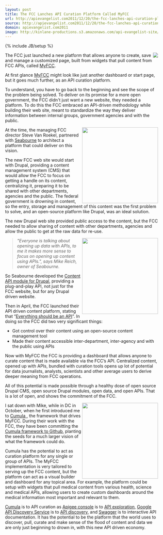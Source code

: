 ```yaml
---
layout: post
title: The FCC Lanches API Curation Platform Called MyFCC
url: http://apievangelist.com2011/12/20/the-fcc-lanches-api-curation-platform-called-myfcc/
source: http://apievangelist.com2011/12/20/the-fcc-lanches-api-curation-platform-called-myfcc/
domain: apievangelist.com2011
image: http://kinlane-productions.s3.amazonaws.com/api-evangelist-site/blog/My-FCC-Logo.png
---
```

{% include JB/setup %}<p>
     <a title="MyFCC" href="http://my.fcc.gov/"><img src="http://kinlane-productions.s3.amazonaws.com/api-evangelist/fcc/My-FCC-Logo.png"  align="right" /></a>
</p>
<p>
     The FCC just launched a new platform that allows anyone to create, save and manage a customized page, built from widgets that pull content from FCC APIs, called <a title="MyFCC" href="http://my.fcc.gov/">MyFCC</a>. 
</p>
<p>
     At first glance <a title="MyFCC" href="http://my.fcc.gov/">MyFCC</a> might look like just another dashboard or start page, but it goes much further, as an API curation platform.
</p>
<p>
     To understand, you have to go back to the beginning and see the scope of the problem being solved. To deliver on its promise for a more open government, the FCC didn't just want a new website, they needed a platform. To do this the FCC embraced an API-driven methodology while building their web site, meant to standardize the way they deliver information between internal groups, government agencies and with the public.
</p>
<p>
     <a title="Seabourne" href="http://seabourneinc.com/"><img src="http://kinlane-productions.s3.amazonaws.com/api-evangelist/seabourne-inc/Seabourne.png"  width="250" align="right" /></a>
</p>
<p>
     At the time, the managing FCC director Steve Van Roekel, partnered with <a title="Seabourne" href="http://seabourneinc.com/">Seabourne</a> to architect a platform that could deliver on this vision.
</p>
<p>
     The new FCC web site would start with Drupal, providing a content management system (CMS) that would allow the FCC to focus on getting a handle on its content, centralizing it, preparing it to be shared with other departments, agencies and the public. The federal government is drowning in content, so the entry, storage and management of this content was the first problem to solve, and an open-source platform like Drupal, was an ideal solution.
</p>
<p>
     The new Drupal web site provided public access to the content, but the FCC needed to allow sharing of content with other departments, agencies and allow the public to get at the raw data for re-use.
</p>
<p>
     <a title="MyFCC" href="http://my.fcc.gov/"><img src="http://kinlane-productions.s3.amazonaws.com/api-evangelist/fcc/My-FCC-Available-Widgets.png"  width="250" align="right" /></a>
</p>
<blockquote>
     <em>"Everyone is talking about opening up data with APIs, to me it makes more sense to focus on opening up content using APIs.", says Mike Reich, owner of Seabourne.</em>
</blockquote>
<p>
     So Seabourne developed the <a title="Content API Drupal Module" href="http://seabourneinc.com/projects/contentapi/">Content API module for Drupal</a>, providing a plug-and-play API, not just for the FCC website, but for any Drupal driven website.
</p>
<p>
     Then in April, the FCC launched their API driven content platform, stating that “<a title="Everything Should Be An API" href="http://blog.programmableweb.com/2011/04/06/everything-should-be-an-api-says-fcc/">Everything should be an API</a>”. In doing so the FCC did two very significant things:
</p>
<ul>
     <li>Got control over their content using an open-source content management tool
     </li>
     <li>Made their content accessible inter-department, inter-agency and with the public using APIs
     </li>
</ul>
<p>
     Now with MyFCC the FCC is providing a dashboard that allows anyone to curate content that is made available via the FCC’s API. Centralized content, opened up with APIs, bundled with curation tools opens up lot of potential for data journalists, analysts, scientists and other average users to derive deeper meaning from FCC operations.
</p>
<p>
     All of this potential is made possible through a healthy dose of open source Drupal CMS, open source Drupal modules, open data, and open APIs. That is a lot of open, and shows the commitment of the FCC.
</p>
<p>
     <a title="MyFCC" href="http://my.fcc.gov/"><img src="http://kinlane-productions.s3.amazonaws.com/api-evangelist/fcc/My-FCC-Topic-Watcher.png"  width="250" align="right" /></a>
</p>
<p>
     I sat down with Mike, while in DC in October, when he first introduced me to <a title="Cumula Framework to Github" href="https://github.com/Cumula/framework">Cumula </a>, the framework that drives MyFCC. During their work with the FCC, they have been committing the <a title="Cumula Framework to Github" href="https://github.com/Cumula/framework">Cumula framework to Github</a>, planting the seeds for a much larger vision of what the framework could do.
</p>
<p>
     Cumula has the potential to act as curation platform for any single or group of APIs. The MyFCC implementation is very tailored to serving up the FCC content, but the platform can act as a visual builder and dashboard for any topical area. For example, the platform could be setup with widgets that pull medical content from various health, science and medical APIs, allowing users to create custom dashboards around the medical information most important and relevant to them.
</p>
<p>
     <a title="Cumulu" href="https://github.com/Cumula/framework">Cumula</a> is to API curation as <a title="Apigee Console" href="https://apigee.com/console/twitter">Apigee console</a> is to <a title="API exploration" href="/2011/03/24/explorers-open-api-access-beyond-developers/">API exploration</a>, <a title="Google API Discovery Service" href="http://code.google.com/apis/discovery/">Google API Discovery Service</a> is to <a title="API discovery" href="/2011/05/21/google-apis-discovery-service/">API discovery</a>, and <a title="Swagger" href="http://swagger.wordnik.com/">Swagger</a> is to interactive API documentation. It has the potential to be the platform that the world uses to discover, pull, curate and make sense of the flood of content and data we are only just beginning to drown in, with this new API driven economy.
</p>
